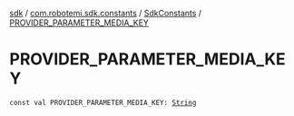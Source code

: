 [sdk](../../index.md) / [com.robotemi.sdk.constants](../index.md) / [SdkConstants](index.md) / [PROVIDER_PARAMETER_MEDIA_KEY](./-p-r-o-v-i-d-e-r_-p-a-r-a-m-e-t-e-r_-m-e-d-i-a_-k-e-y.md)

# PROVIDER_PARAMETER_MEDIA_KEY

`const val PROVIDER_PARAMETER_MEDIA_KEY: `[`String`](https://kotlinlang.org/api/latest/jvm/stdlib/kotlin/-string/index.html)